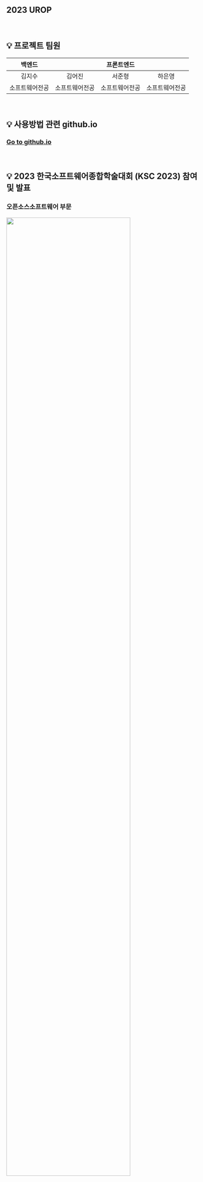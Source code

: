 ## 2023 UROP

<br>

## 💡 프로젝트 팀원
<table>
  <thead>
        <tr>
              <th colspan="1"> 백엔드 </th>
              <th colspan="3"> 프론트엔드 </th>
          </tr>
      </thead>
      <tbody>
          <tr>
            <tr>
              <td align='center'>김지수</td>
              <td align='center'>김어진</td>
              <td align='center'>서준형</td>
              <td align='center'>하은영</td>
            </tr>
            <tr>
              <td align='center'>소프트웨어전공</td>
              <td align='center'>소프트웨어전공</td>
              <td align='center'>소프트웨어전공</td>
              <td align='center'>소프트웨어전공</td>
            </tr>
          </tr>
      </tbody>
  </table>

<br>

## 💡 사용방법 관련 github.io
### [Go to github.io](https://2023-2-urop.github.io/)

<br>

## 💡 2023 한국소프트웨어종합학술대회 (KSC 2023) 참여 및 발표
### 오픈소스소프트웨어 부문
<img src="https://github.com/nnyouung/enbrain-kookmin/assets/104901660/2708ce4f-7b7f-4266-a0ef-a9391c915116" width="80%">

<!-- # flutter_web

A new Flutter project.

## Getting Started

This project is a starting point for a Flutter application.

A few resources to get you started if this is your first Flutter project:

- [Lab: Write your first Flutter app](https://docs.flutter.dev/get-started/codelab)
- [Cookbook: Useful Flutter samples](https://docs.flutter.dev/cookbook)

For help getting started with Flutter development, view the
[online documentation](https://docs.flutter.dev/), which offers tutorials,
samples, guidance on mobile development, and a full API reference. -->
